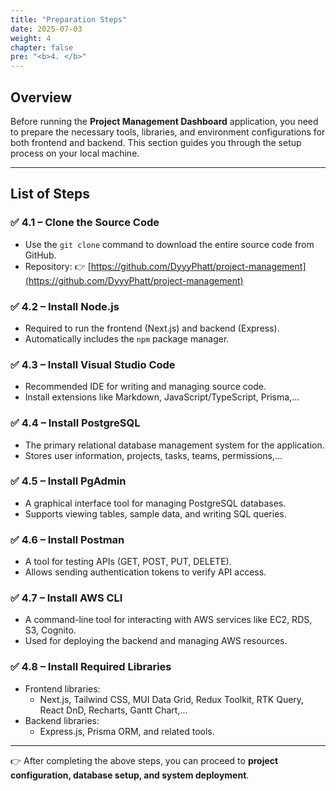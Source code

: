 ```yaml
---
title: "Preparation Steps"
date: 2025-07-03
weight: 4
chapter: false
pre: "<b>4. </b>"
---
```


## Overview

Before running the **Project Management Dashboard** application, you need to prepare the necessary tools, libraries, and environment configurations for both frontend and backend. This section guides you through the setup process on your local machine.

---

## List of Steps

### ✅ **4.1 – Clone the Source Code**

- Use the `git clone` command to download the entire source code from GitHub.
- Repository: 👉 [https://github.com/DyyyPhatt/project-management](https://github.com/DyyyPhatt/project-management)

### ✅ **4.2 – Install Node.js**

- Required to run the frontend (Next.js) and backend (Express).
- Automatically includes the `npm` package manager.

### ✅ **4.3 – Install Visual Studio Code**

- Recommended IDE for writing and managing source code.
- Install extensions like Markdown, JavaScript/TypeScript, Prisma,...

### ✅ **4.4 – Install PostgreSQL**

- The primary relational database management system for the application.
- Stores user information, projects, tasks, teams, permissions,...

### ✅ **4.5 – Install PgAdmin**

- A graphical interface tool for managing PostgreSQL databases.
- Supports viewing tables, sample data, and writing SQL queries.

### ✅ **4.6 – Install Postman**

- A tool for testing APIs (GET, POST, PUT, DELETE).
- Allows sending authentication tokens to verify API access.

### ✅ **4.7 – Install AWS CLI**

- A command-line tool for interacting with AWS services like EC2, RDS, S3, Cognito.
- Used for deploying the backend and managing AWS resources.

### ✅ **4.8 – Install Required Libraries**

- Frontend libraries:
  - Next.js, Tailwind CSS, MUI Data Grid, Redux Toolkit, RTK Query, React DnD, Recharts, Gantt Chart,...
- Backend libraries:
  - Express.js, Prisma ORM, and related tools.

---

👉 After completing the above steps, you can proceed to **project configuration, database setup, and system deployment**.